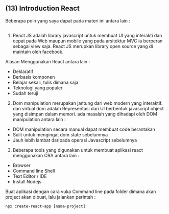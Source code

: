 ## (13) Introduction React

Beberapa poin yang saya dapat pada materi ini antara lain : 

##

1. React JS adalah library javascript untuk membuat UI yang interakti dan cepat pada Web maupun mobile yang pada arsitektur MVC ia berperan sebagai view saja. React JS merupkan library open source yang di maintain oleh facebook. 

Alasan Menggunakan React antara lain :
- Deklaratif
- Berbasis komponen
- Belajar sekali, tulis dimana saja
- Teknologi yang populer
- Sudah teruji



2. Dom manipulation merupakan jantung dari web modern yang interaktif. dan virtual dom adalah Representasi dari UI berbentuk javascript object yang disimpan dalam memori. ada masalah yang dihadapi oleh DOM manipulation antara lain :
- DOM manipulation secara manual dapat membuat code berantakan
- Sulit untuk mengingat dom state sebelumnya
- Jauh lebih lambat daripada operasi Javascript sebelumnya


3. Beberapa tools yang digunakan untuk membuat aplikasi react menggunakan CRA antara lain :
- Browser
- Command line Shell
- Text Editor / IDE
- Install Nodejs


Buat aplikasi dengan cara vuka Command line pada folder dimana akan project akan dibuat, lalu jalankan perintah :

```
npx create-react-app [nama-project]

```


##